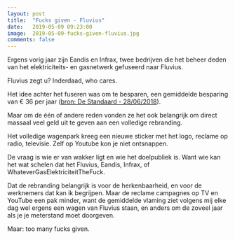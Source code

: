 ```yaml
---
layout: post
title:  "Fucks given - Fluvius"
date:   2019-05-09 09:23:00
image:  2019-05-09-fucks-given-fluvius.jpg
comments: false
---
```

Ergens vorig jaar zijn Eandis en Infrax, twee bedrijven die het beheer deden van 
het elektriciteits- en gasnetwerk gefuseerd naar Fluvius.

Fluvius zegt u? Inderdaad, who cares.

Het idee achter het fuseren was om te besparen, een gemiddelde besparing van 
€ 36 per jaar ([bron: De Standaard - 28/06/2018](http://www.standaard.be/cnt/dmf20180628_03587382)).

Maar om de één of andere reden vonden ze het ook belangrijk om direct massaal
veel geld uit te geven aan een volledige rebranding.

Het volledige wagenpark kreeg een nieuwe sticker met het logo, reclame op radio,
televisie. Zelf op Youtube kon je niet ontsnappen.

De vraag is wie er van wakker ligt en wie het doelpubliek is. Want wie kan het 
wat schelen dat het Fluvius, Eandis, Infrax, of WhateverGasElektriciteitTheFuck.

Dat de rebranding belangrijk is voor de herkenbaarheid, en voor de werknemers dat 
kan ik begrijpen. Maar de reclame campagnes op TV en YouTube een pak minder, want
de gemiddelde vlaming ziet volgens mij elke dag wel ergens een wagen van Fluvius
staan, en anders om de zoveel jaar als je je meterstand moet doorgeven.

Maar: too many fucks given.

